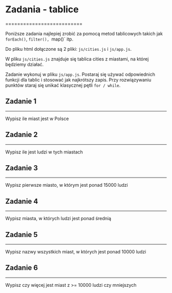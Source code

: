 # Zadania - tablice

==========================

Poniższe zadania najlepiej zrobić za pomocą metod tablicowych takich jak `forEach()`, `filter(), `map()` itp.

Do pliku html dołączone są 2 pliki: `js/cities.js` i `js/app.js`.

W pliku `js/cities.js` znajduje się tablica cities z miastami, na której będziemy działać.

Zadanie wykonuj w pliku `js/app.js`.
Postaraj się używać odpowiednich funkcji dla tablic i stosować jak najkrótszy zapis.
Przy rozwiązywaniu punktów staraj się unikać klasycznej pętli `for / while`.

## Zadanie 1

---

Wypisz ile miast jest w Polsce

## Zadanie 2

---

Wypisz ile jest ludzi w tych miastach

## Zadanie 3

---

Wypisz pierwsze miasto, w którym jest ponad 15000 ludzi

## Zadanie 4

---

Wypisz miasta, w których ludzi jest ponad średnią

## Zadanie 5

---

Wypisz nazwy wszystkich miast, w których jest ponad 10000 ludzi

## Zadanie 6

---

Wypisz czy więcej jest miast z >= 10000 ludzi czy mniejszych
